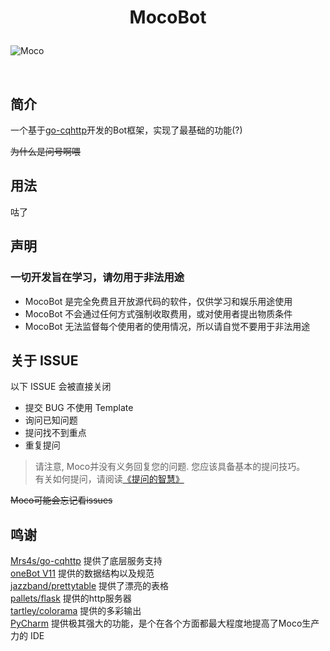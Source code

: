 # <p align="center">MocoBot</p>

![Moco](img/MocoBot.jpg)

<p align="center">
<img src="https://img.shields.io/badge/-Python-black?style=flat-square&logo=Python" alt=""/>
<img src="https://img.shields.io/badge/-SQLite-black?style=flat-square&logo=sqlite" alt=""/>
</p>

## 简介

一个基于[go-cqhttp](https://github.com/Mrs4s/go-cqhttp)开发的Bot框架，实现了最基础的功能(?)

~~为什么是问号啊喂~~

## 用法

咕了

## 声明

### 一切开发旨在学习，请勿用于非法用途

- MocoBot 是完全免费且开放源代码的软件，仅供学习和娱乐用途使用
- MocoBot 不会通过任何方式强制收取费用，或对使用者提出物质条件
- MocoBot 无法监督每个使用者的使用情况，所以请自觉不要用于非法用途

## 关于 ISSUE

以下 ISSUE 会被直接关闭

- 提交 BUG 不使用 Template
- 询问已知问题
- 提问找不到重点
- 重复提问

> 请注意, Moco并没有义务回复您的问题. 您应该具备基本的提问技巧。  
> 有关如何提问，请阅读[《提问的智慧》](https://github.com/ryanhanwu/How-To-Ask-Questions-The-Smart-Way/blob/main/README-zh_CN.md)

~~Moco可能会忘记看issues~~

## 鸣谢

[Mrs4s/go-cqhttp](https://github.com/Mrs4s/go-cqhttp) 提供了底层服务支持  
[oneBot V11](https://github.com/botuniverse/onebot-11) 提供的数据结构以及规范  
[jazzband/prettytable](https://github.com/jazzband/prettytable) 提供了漂亮的表格  
[pallets/flask](https://github.com/pallets/flask) 提供的http服务器  
[tartley/colorama](https://github.com/tartley/colorama) 提供的多彩输出  
[PyCharm](https://www.jetbrains.com/pycharm/) 提供极其强大的功能，是个在各个方面都最大程度地提高了Moco生产力的 IDE